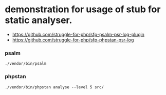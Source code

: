 demonstration for usage of stub for static analyser.
======

 - https://github.com/struggle-for-php/sfp-psalm-psr-log-plugin
 - https://github.com/struggle-for-php/sfp-phpstan-psr-log 
 

### psalm
```
./vendor/bin/psalm
```

### phpstan
```
./vendor/bin/phpstan analyse --level 5 src/
```